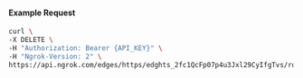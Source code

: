 <!-- Code generated for API Clients. DO NOT EDIT. -->

#### Example Request

```bash
curl \
-X DELETE \
-H "Authorization: Bearer {API_KEY}" \
-H "Ngrok-Version: 2" \
https://api.ngrok.com/edges/https/edghts_2fc1QcFp07p4u3Jxl29CyIfgTvs/routes/edghtsrt_2fc1QdtUlKPy9wj3UH0rBsG6liO
```
